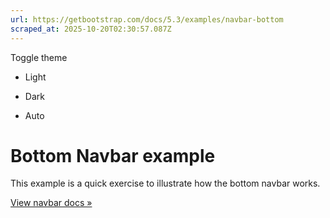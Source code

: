 ```yaml
---
url: https://getbootstrap.com/docs/5.3/examples/navbar-bottom
scraped_at: 2025-10-20T02:30:57.087Z
---
```


Toggle theme

- Light

- Dark

- Auto


# Bottom Navbar example

This example is a quick exercise to illustrate how the bottom navbar works.

[View navbar docs »](https://getbootstrap.com/docs/5.3/components/navbar)